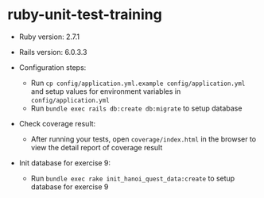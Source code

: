 # ruby-unit-test-training

* Ruby version: 2.7.1
* Rails version: 6.0.3.3

* Configuration steps:
  - Run `cp config/application.yml.example config/application.yml` and setup values for environment variables in `config/application.yml`
  - Run `bundle exec rails db:create db:migrate` to setup database

* Check coverage result:
  - After running your tests, open `coverage/index.html` in the browser to view the detail report of coverage result

* Init database for exercise 9:
  - Run `bundle exec rake init_hanoi_quest_data:create` to setup database for exercise 9